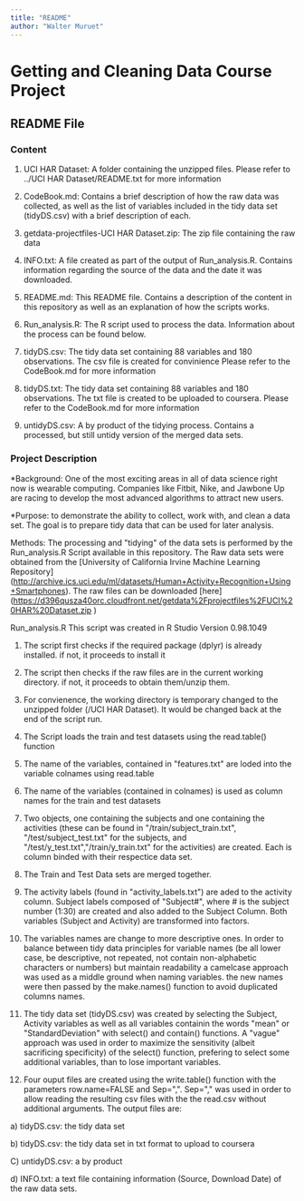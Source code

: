 ```yaml
---
title: "README"
author: "Walter Muruet"
---
```


# Getting and Cleaning Data Course Project

## README File

### Content

1) UCI HAR Dataset: A folder containing the unzipped files. Please refer to ../UCI HAR Dataset/README.txt for more information

2) CodeBook.md: Contains a brief description of how the raw data was collected, as well as the list of variables included in the tidy data set (tidyDS.csv) with a brief description of each.

3) getdata-projectfiles-UCI HAR Dataset.zip: The zip file containing the raw data

4) INFO.txt: A file created as part of the output of Run_analysis.R. Contains information regarding the source of the data and the date it was downloaded.

5) README.md: This README file. Contains a description of the content in this repository as well as an explanation of how the scripts works.

6) Run_analysis.R: The R script used to process the data. Information about the process can be found below.

7) tidyDS.csv: The tidy data set containing 88 variables and 180 observations. The csv file is created for convinience Please refer to the CodeBook.md for more information

8) tidyDS.txt: The tidy data set containing 88 variables and 180 observations. The txt file is created to be uploaded to coursera. Please refer to the CodeBook.md for more information

9) untidyDS.csv: A by product of the tidying process. Contains a processed, but still untidy version of the merged data sets.

### Project Description

*Background: One of the most exciting areas in all of data science right now is wearable computing. Companies like Fitbit, Nike, and Jawbone Up are racing to develop the most advanced algorithms to attract new users.

*Purpose: to demonstrate the ability to collect, work with, and clean a data set. The goal is to prepare tidy data that can be used for later analysis. 

Methods: The processing and "tidying" of the data sets is performed by the Run_analysis.R Script available in this repository.
The Raw data sets were obtained from the [University of California Irvine Machine Learning Repository] (http://archive.ics.uci.edu/ml/datasets/Human+Activity+Recognition+Using+Smartphones). The raw files can be downloaded [here] (https://d396qusza40orc.cloudfront.net/getdata%2Fprojectfiles%2FUCI%20HAR%20Dataset.zip )

Run_analysis.R
This script was created in R Studio Version 0.98.1049

1) The script first checks if the required package (dplyr) is already installed. if not, it proceeds to install it

2) The script then checks if the raw files are in the current working directory. if not, it proceeds to obtain them/unzip them.

3) For convienence, the working directory is temporary changed to the unzipped folder (/UCI HAR Dataset). It would be changed back at the end of the script run.

4) The Script loads the train and test datasets using the read.table() function

5) The name of the variables, contained in "features.txt" are loded into the variable colnames using read.table

6) The name of the variables (contained in colnames) is used as column names for the train and test datasets

7) Two objects, one containing the subjects and one containing the activities (these can be found in "/train/subject_train.txt", "/test/subject_test.txt" for the subjects, and "/test/y_test.txt","/train/y_train.txt" for the activities) are created. Each is column binded with their respectice data set. 

8) The Train and Test Data sets are merged together. 

9) The activity labels (found in "activity_labels.txt") are aded to the activity column. Subject labels composed of "Subject#", where # is the subject number (1:30) are created and also added to the Subject Column. Both variables (Subject and Activity) are transformed into factors.

10) The variables names are change to more descriptive ones. In order to balance between tidy data principles for variable names (be all lower case, be descriptive, not repeated, not contain non-alphabetic characters or numbers) but maintain readability a camelcase approach was used as a middle ground when naming variables. the new names were then passed by the make.names() function to avoid duplicated columns names.

11) The tidy data set (tidyDS.csv) was created by selecting the Subject, Activity variables as well as all variables containin the words "mean" or "StandardDeviation" with select() and contain() functions. A "vague" approach was used in order to maximize the sensitivity (albeit sacrificing specificity) of the select() function, prefering to select some additional variables, than to lose important variables.

12) Four ouput files are created using the write.table() function with the parameters row.name=FALSE and Sep=",". Sep="," was used in order to allow reading the resulting csv files with the the read.csv without additional arguments. The output files are:

a) tidyDS.csv: the tidy data set

b) tidyDS.csv: the tidy data set in txt format to upload to coursera

C) untidyDS.csv: a by product

d) INFO.txt: a text file containing information (Source, Download Date) of the raw data sets.
